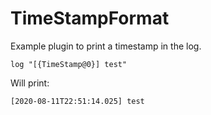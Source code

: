 # TimeStampFormat

Example plugin to print a timestamp in the log.

`log "[{TimeStamp@0}] test"`

Will print:

`[2020-08-11T22:51:14.025] test`